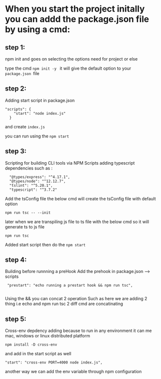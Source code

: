 # When you start the project initally you can addd the package.json file by using a cmd:

## step 1:

npm init and goes on selecting the options need for project or else

type the cmd `npm init -y ` it will give the default option to your `package.json `file

## step 2:

Adding start script in package.json

```
"scripts": {
    "start": "node index.js"
  }
```

and create `index.js `

you can run using the `npm start`

## step 3:

Scripting for building
CLI tools via NPM Scripts adding typescript dependencies such as :

```
  "@types/express": "^4.17.1",
  "@types/node": "^12.12.7",
  "tslint": "^5.20.1",
  "typescript": "^3.7.2"
```
Add the tsConfig file the below cmd will create the tsConfig file with default option

`npm run tsc -- --init`

later when we are transpiling  js file to ts file with the below cmd so it will generate ts to js file 

`npm run tsc`

Added start script then do the `npm start`

## step 4: 
Building before runnning a preHook
Add the prehook in package.json -->  scripts
```
 "prestart": "echo running a prestart hook && npm run tsc",
 
 ```
 
 Using the && you can concat 2 operation Such as here we are adding 2 thing i.e echo and npm run tsc 2 diff cmd are concatinating 

 ## step 5:
 Cross-env depdency adding because to run in any environment it can me mac, windows or linux distributed platform 

 `npm install -D cross-env`

 and add in the start script as well
 ```
 "start": "cross-env PORT=4000 node index.js",
 ```

 another way we can add the env variable through npm configuration 

